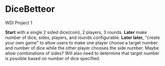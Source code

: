 # DiceBetteor
WDI Project 1

**Start** with a single 2 sided dice(coin), 2 players, 3 rounds. **Later** make number of dice, sides, players, and rounds configurable. **Later later,** "create your own game" to allow users to make one player choose a target number and number of dice while the other player chooses the side number. Maybe allow combinations of sides? Will also need to determine that target number is possible based on number of dice specified.

